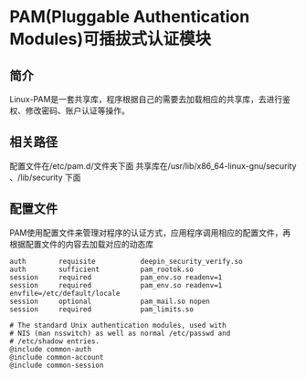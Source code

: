 # PAM(Pluggable Authentication Modules)可插拔式认证模块

## 简介

Linux-PAM是一套共享库，程序根据自己的需要去加载相应的共享库，去进行鉴权、修改密码、账户认证等操作。

## 相关路径

配置文件在/etc/pam.d/文件夹下面
共享库在/usr/lib/x86_64-linux-gnu/security 、/lib/security 下面

## 配置文件

PAM使用配置文件来管理对程序的认证⽅式，应⽤程序调⽤相应的配置⽂件，再根据配置文件的内容去加载对应的动态库

```shell
auth        requisite           deepin_security_verify.so
auth        sufficient          pam_rootok.so
session     required            pam_env.so readenv=1
session     required            pam_env.so readenv=1 envfile=/etc/default/locale
session     optional            pam_mail.so nopen
session     required            pam_limits.so

# The standard Unix authentication modules, used with
# NIS (man nsswitch) as well as normal /etc/passwd and
# /etc/shadow entries.
@include common-auth
@include common-account
@include common-session

```
